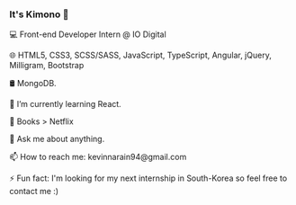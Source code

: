 ### It's Kimono 👋

💻  Front-end Developer Intern @ IO Digital 
<p>
🌐  HTML5, CSS3, SCSS/SASS, JavaScript, TypeScript, Angular, jQuery, Milligram, Bootstrap
<p>
🛢   MongoDB.
<p>
🌱 I’m currently learning React.
<p>
🤔 Books > Netflix
<p>
💬 Ask me about anything.
<p>
📫 How to reach me: kevinnarain94@gmail.com
<p>
⚡ Fun fact: I'm looking for my next internship in South-Korea so feel free to contact me :)
